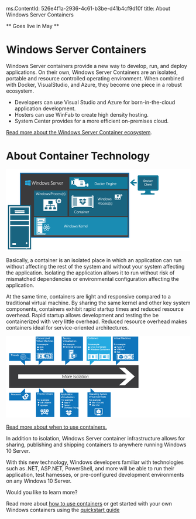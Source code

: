 ms.ContentId: 526e4f1a-2936-4c61-b3be-d41b4cf9d10f
title: About Windows Server Containers

** Goes live in May **

# Windows Server Containers #

Windows Server containers provide a new way to develop, run, and deploy applications.  On their own, Windows Server Containers are an isolated, portable and resource controlled operating environment. When combined with Docker, VisualStudio, and Azure, they become one piece in a robust ecosystem.

- Developers can use Visual Studio and Azure for born-in-the-cloud application development.
- Hosters can use WinFab to create high density hosting.
- System Center provides for a more efficient on-premises cloud.

[Read more about the Windows Server Container ecosystem](container_ecosystem.md).


# About Container Technology #

![](media\WindowsServerContainer.png)

Basically, a container is an isolated place in which an application can run without affecting the rest of the system and without your system affecting the application. Isolating the application allows it to run without risk of mismatched dependencies or environmental configuration affecting the application.

At the same time, containers are light and responsive compared to a traditional virtual machine. By sharing the same kernel and other key system components, containers exhibit rapid startup times and reduced resource overhead. Rapid startup allows development and testing the be containerized with very little overhead. Reduced resource overhead makes containers ideal for service-oriented architectures.

![](media\isolationSpectrum.png)

[Read more about when to use containers.](when_containers.md)

In addition to isolation, Windows Server container infrastructure allows for sharing, publishing and shipping containers to anywhere running Windows 10 Server.

With this new technology, Windows developers familiar with technologies such as .NET, ASP.NET, PowerShell, and more will be able to run their application, test harnesses, or pre-configured development environments on any Windows 10 Server.  

Would you like to learn more?

Read more about [how to use containers](container_life_cycle.md) or get started with your own Windows containers using the [quickstart guide](..\quick_start\hello_world.md)

